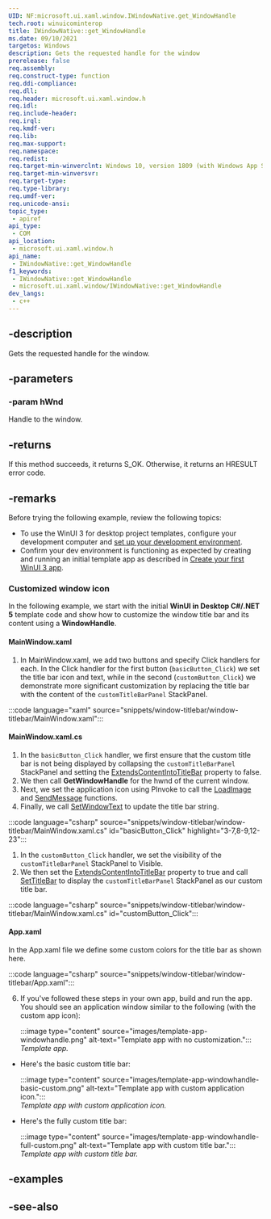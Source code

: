 ```yaml
---
UID: NF:microsoft.ui.xaml.window.IWindowNative.get_WindowHandle
tech.root: winuicominterop
title: IWindowNative::get_WindowHandle
ms.date: 09/10/2021
targetos: Windows
description: Gets the requested handle for the window
prerelease: false
req.assembly: 
req.construct-type: function
req.ddi-compliance: 
req.dll: 
req.header: microsoft.ui.xaml.window.h
req.idl: 
req.include-header: 
req.irql: 
req.kmdf-ver: 
req.lib: 
req.max-support: 
req.namespace: 
req.redist: 
req.target-min-winverclnt: Windows 10, version 1809 (with Windows App SDK 0.5 or later)
req.target-min-winversvr: 
req.target-type: 
req.type-library: 
req.umdf-ver: 
req.unicode-ansi: 
topic_type:
 - apiref
api_type:
 - COM
api_location:
 - microsoft.ui.xaml.window.h
api_name:
 - IWindowNative::get_WindowHandle
f1_keywords:
 - IWindowNative::get_WindowHandle
 - microsoft.ui.xaml.window/IWindowNative::get_WindowHandle
dev_langs:
 - c++
---
```


## -description

Gets the requested handle for the window.

## -parameters

### -param hWnd

Handle to the window.

## -returns

If this method succeeds, it returns S_OK. Otherwise, it returns an HRESULT error code.

## -remarks

Before trying the following example, review the following topics:

- To use the WinUI 3 for desktop project templates, configure your development computer and [set up your development environment](/windows/apps/windows-app-sdk/set-up-your-development-environment).
- Confirm your dev environment is functioning as expected by creating and running an initial template app as described in [Create your first WinUI 3 app](/windows/apps/winui/winui3/create-your-first-winui3-app).

### Customized window icon

In the following example, we start with the initial **WinUI in Desktop C#/.NET 5** template code and show how to customize the window title bar and its content using a **WindowHandle**.

#### MainWindow.xaml

1. In MainWindow.xaml, we add two buttons and specify Click handlers for each. In the Click handler for the first button (`basicButton_Click`) we set the title bar icon and text, while in the second (`customButton_Click`) we demonstrate more significant customization by replacing the title bar with the content of the `customTitleBarPanel` StackPanel.

:::code language="xaml" source="snippets/window-titlebar/window-titlebar/MainWindow.xaml":::

#### MainWindow.xaml.cs

1. In the `basicButton_Click` handler, we first ensure that the custom title bar is not being displayed by collapsing the `customTitleBarPanel` StackPanel and setting the [ExtendsContentIntoTitleBar](/windows/winui/api/microsoft.ui.xaml.window.extendscontentintotitlebar) property to false.
1. We then call **GetWindowHandle** for the hwnd of the current window.
1. Next, we set the application icon using PInvoke to call the [LoadImage](/windows/win32/api/winuser/nf-winuser-loadimagea) and [SendMessage](/windows/win32/api/winuser/nf-winuser-sendmessage) functions.
1. Finally, we call [SetWindowText](/windows/win32/api/winuser/nf-winuser-setwindowtexta) to update the title bar string.

:::code language="csharp" source="snippets/window-titlebar/window-titlebar/MainWindow.xaml.cs" id="basicButton_Click" highlight="3-7,8-9,12-23":::

1. In the `customButton_Click` handler, we set the visibility of the `customTitleBarPanel` StackPanel to Visible.
1. We then set the [ExtendsContentIntoTitleBar](/windows/winui/api/microsoft.ui.xaml.window.xtendscontentintotitlebar) property to true and call [SetTitleBar](/windows/winui/api/microsoft.ui.xaml.window.settitlebar) to display the `customTitleBarPanel` StackPanel as our custom title bar.

:::code language="csharp" source="snippets/window-titlebar/window-titlebar/MainWindow.xaml.cs" id="customButton_Click":::

#### App.xaml

In the App.xaml file we define some custom colors for the title bar as shown here.

:::code language="csharp" source="snippets/window-titlebar/window-titlebar/App.xaml":::

6. If you've followed these steps in your own app, build and run the app. You should see an application window similar to the following (with the custom app icon):

    :::image type="content" source="images/template-app-windowhandle.png" alt-text="Template app with no customization.":::<br/>*Template app.*

- Here's the basic custom title bar:

    :::image type="content" source="images/template-app-windowhandle-basic-custom.png" alt-text="Template app with custom application icon.":::<br/>*Template app with custom application icon.*

- Here's the fully custom title bar:

    :::image type="content" source="images/template-app-windowhandle-full-custom.png" alt-text="Template app with custom title bar.":::<br/>*Template app with custom title bar.*

## -examples

## -see-also
